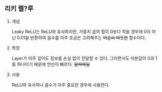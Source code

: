 ## 리키 렐?루

1. 개념

   Leaky ReLU는 ReLU와 유사하지만, 가중치 곱의 합이 0보다 작을 경우에 0이 아닌 0.01을 반환하여 음수를 아주 조금은 고려해주는 ~~마음씨 따뜻한~~ 함수이다.

2. 특징

   Layer가 아주 깊어도 정보를 손실 없이 전달할 수 있다. 그러면서도 미분값이 0과 1 중 하나이기 때문에 연산이 빠르다. ~~알파메일~~

3. 사용

   ReLU와 유사하나 음수가 아주 중요한 경우에 사용한다.
